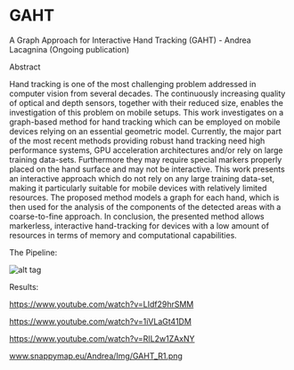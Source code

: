 # GAHT
A Graph Approach for Interactive Hand Tracking (GAHT) - Andrea Lacagnina (Ongoing publication)

Abstract

Hand tracking is one of the most challenging problem addressed in computer vision from several decades. The continuously increasing quality of optical and depth sensors, together with their reduced size, enables the investigation of this problem on mobile setups. This work investigates on a graph-based method for hand tracking which can be employed on mobile devices relying on an essential geometric model. Currently, the major part of the most recent methods providing robust hand tracking need high performance systems, GPU acceleration architectures and/or rely on large training data-sets. Furthermore they may require special markers properly placed on the hand surface and may not be interactive. This work presents an interactive approach which do not rely on any large training data-set, making it particularly suitable for mobile devices with relatively limited resources. The proposed method models a graph for each hand, which is then used for the analysis of the components of the detected areas with a coarse-to-fine approach. In conclusion, the presented method allows markerless, interactive hand-tracking for devices with a low amount of resources in terms of memory and computational capabilities.

The Pipeline:

![alt tag](www.snappymap.eu/Andrea/Img/GAHT_P1.png)


Results:

https://www.youtube.com/watch?v=LIdf29hrSMM

https://www.youtube.com/watch?v=1iVLaGt41DM

https://www.youtube.com/watch?v=RIL2w1ZAxNY

www.snappymap.eu/Andrea/Img/GAHT_R1.png
